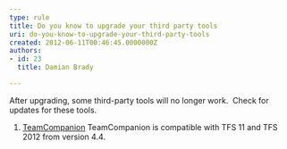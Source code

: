 ```yaml
---
type: rule
title: Do you know to upgrade your third party tools
uri: do-you-know-to-upgrade-your-third-party-tools
created: 2012-06-11T00:46:45.0000000Z
authors:
- id: 23
  title: Damian Brady

---
```


 After upgrading, some third-party tools will no longer work.  Check for updates for these tools. 
1. ​[TeamCompanion](http&#58;//www.teamcompanion.com/download/)
TeamCompanion is compatible with TFS 11 and TFS 2012 from version 4.4.


